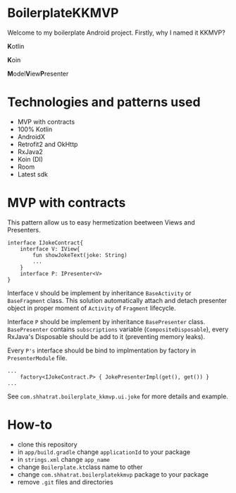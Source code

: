# BoilerplateKKMVP

Welcome to my boilerplate Android project. Firstly, why I named it KKMVP?

<b>K</b>otlin

<b>K</b>oin

<b>M</b>odel<b>V</b>iew<b>P</b>resenter

# Technologies and patterns used
- MVP with contracts
- 100% Kotlin
- AndroidX
- Retrofit2 and OkHttp
- RxJava2
- Koin (DI)
- Room
- Latest sdk

# MVP with contracts
This pattern allow us to easy hermetization beetween Views and Presenters.
```
interface IJokeContract{
    interface V: IView{
        fun showJokeText(joke: String)
        ...
    }
    interface P: IPresenter<V>
}
```
Interface `V` should be implement by inheritance `BaseActivity` or `BaseFragment` class. This solution automatically attach and detach presenter object in proper moment of `Activity` of `Fragment` lifecycle.

Interface `P` should be implement by inheritance `BasePresenter` class. `BasePresenter` contains `subscriptions` variable (`CompositeDisposable`), every RxJava's Disposable should be add to it (preventing memory leaks).

Every `P's` interface should be bind to implmentation by factory in `PresenterModule` file.
```
...
    factory<IJokeContract.P> { JokePresenterImpl(get(), get()) }
...
```

See `com.shhatrat.boilerplate_kkmvp.ui.joke` for more details and example.

# How-to
- clone this repository
- in `app/build.gradle` change `applicationId` to your package
- in `strings.xml` change `app_name`
- change `Boilerplate.kt`class name to other
- change `com.shhatrat.boilerplatekkmvp` package to your package
- remove `.git` files and directories
